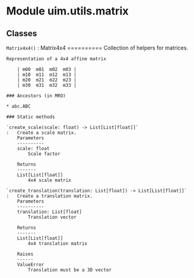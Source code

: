 Module uim.utils.matrix
=======================

Classes
-------

`Matrix4x4()`
:   Matrix4x4
    ==========
    Collection of helpers for matrices.
    
    Representation of a 4x4 affine matrix
    
        | m00  m01  m02  m03 |
        | m10  m11  m12  m13 |
        | m20  m21  m22  m23 |
        | m30  m31  m32  m33 |

    ### Ancestors (in MRO)

    * abc.ABC

    ### Static methods

    `create_scale(scale: float) ‑> List[List[float]]`
    :   Create a scale matrix.
        Parameters
        ----------
        scale: float
            Scale factor
        
        Returns
        -------
        List[List[float]]
            4x4 scale matrix

    `create_translation(translation: List[float]) ‑> List[List[float]]`
    :   Create a translation matrix.
        Parameters
        ----------
        translation: List[float]
            Translation vector
        
        Returns
        -------
        List[List[float]]
            4x4 translation matrix
        
        Raises
        ------
        ValueError
            Translation must be a 3D vector